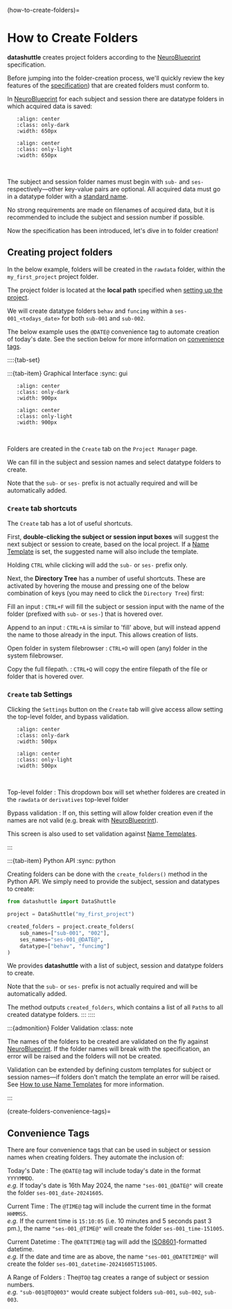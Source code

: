 (how-to-create-folders)=
# How to Create Folders

**datashuttle** creates project folders
according to the [NeuroBlueprint](https://neuroblueprint.neuroinformatics.dev/)
specification.

Before jumping into the folder-creation process, we'll quickly
review the key features of the
[specification](https://neuroblueprint.neuroinformatics.dev/specification.html))
that are created folders must conform to.

In [NeuroBlueprint](https://neuroblueprint.neuroinformatics.dev/) for each
subject and session there are datatype folders in which acquired
data is saved:

```{image} /_static/NeuroBlueprint_project_tree_dark.png
   :align: center
   :class: only-dark
   :width: 650px
```
```{image} /_static/NeuroBlueprint_project_tree_light.png
   :align: center
   :class: only-light
   :width: 650px
```
<br>


The subject and session folder names must begin with `sub-` and `ses-`
respectively—other key-value pairs are optional. All acquired data must go
in a datatype folder with a
[standard name](https://neuroblueprint.neuroinformatics.dev/specification.html).

No strong requirements are made on filenames of acquired data, but it is recommended
to include the subject and session number if possible.

Now the specification has been introduced, let's dive in to folder creation!


## Creating project folders

In the below example, folders will be created in the `rawdata` folder,
within the `my_first_project` project folder.

The project folder is located at the **local path**
specified when [setting up the project](make-a-new-project).

We will create datatype folders `behav` and `funcimg`
within a `ses-001_<todays_date>` for both `sub-001` and `sub-002`.

The below example uses the `@DATE@` convenience tag to automate
creation of today's date. See the section below for more
information on
[convenience tags](create-folders-convenience-tags).


::::{tab-set}

:::{tab-item} Graphical Interface
:sync: gui


```{image} /_static/screenshots/how-to-create-folders-example-dark.png
   :align: center
   :class: only-dark
   :width: 900px
```
```{image} /_static/screenshots/how-to-create-folders-example-light.png
   :align: center
   :class: only-light
   :width: 900px
```
<br>


Folders are created in the `Create` tab on the `Project Manager` page.

We can fill in the subject and session names and select datatype
folders to create.

Note that the `sub-` or `ses-` prefix is not actually required and will
be automatically added.

### `Create` tab shortcuts

The `Create` tab has a lot of useful shortcuts.

First, **double-clicking the subject or session input boxes** will suggest
the next subject or session to create, based on the local project.
If a [Name Template](how-to-use-name-templates) is set, the
suggested name  will also include the template.

Holding `CTRL` while clicking will add the `sub-`
or `ses-` prefix only.

Next, the **Directory Tree** has a number of useful shortcuts. These are
activated by hovering the mouse and pressing one of the below combination
of keys (you may need to click the `Directory Tree`) first:

Fill an input
: `CTRL+F` will fill the subject or session input with the name
of the folder (prefixed with `sub-` or `ses-`) that is hovered over.

Append to an input
: `CTRL+A` is similar to 'fill' above, but will instead append the name
to those already in the input. This allows creation of lists.

Open folder in system filebrowser
: `CTRL+O` will open (any) folder in the system filebrowser.

Copy the full filepath.
: `CTRL+Q` will copy the entire filepath of the file or
folder that is hovered over.


### `Create` tab Settings

Clicking the `Settings` button on the `Create` tab will give access
allow setting the top-level folder, and bypass validation.

```{image} /_static/screenshots/how-to-create-folders-settings-dark.png
   :align: center
   :class: only-dark
   :width: 500px
```
```{image} /_static/screenshots/how-to-create-folders-settings-light.png
   :align: center
   :class: only-light
   :width: 500px
```
<br>

Top-level folder
: This dropdown box will set whether folderes are created in the
`rawdata` or `derivatives` top-level folder

Bypass validation
: If on, this setting will allow folder creation even if the names
are not valid (e.g. break with
[NeuroBlueprint](https://neuroblueprint.neuroinformatics.dev/)).

This screen is also used to set validation against
[Name Templates](how-to-use-name-templates).

:::

:::{tab-item} Python API
:sync: python

Creating folders can be done with the `create_folders()` method in the Python API.
We simply need to provide the subject, session and datatypes to create:

```python
from datashuttle import DataShuttle

project = DataShuttle("my_first_project")

created_folders = project.create_folders(
    sub_names=["sub-001", "002"],
    ses_names="ses-001_@DATE@",
    datatype=["behav", "funcimg"]
)
```

We provides **datashuttle** with a list of subject, session and
datatype folders to create.

Note that the `sub-` or `ses-` prefix is not actually required and will
be automatically added.

The method outputs `created_folders`, which contains a list of all
`Path`s to all created datatype folders.
:::
::::

:::{admonition} Folder Validation
:class: note

The names of the folders to be created are validated on the fly against
[NeuroBlueprint](https://neuroblueprint.neuroinformatics.dev/).
If the folder names will break with the specification, an error will
be raised and the folders will not be created.

Validation can be extended by defining custom templates for subject
or session names—if folders don't match the template an error will be raised.
See [How to use Name Templates](how-to-use-name-templates) for more information.

:::

(create-folders-convenience-tags)=
## Convenience Tags

There are four convenience tags that can be used in subject or session
names when creating folders. They automate the inclusion of:

Today's Date
: The `@DATE@` tag will include today's date in the format `YYYYMMDD`. \
    *e.g.* If today's date is 16th May 2024, the name `"ses-001_@DATE@"` will
create the folder `ses-001_date-20241605`.

Current Time
: The `@TIME@` tag will include the current time in the format `HHMMSS`. \
    *e.g.* If the current time is `15:10:05` (i.e. 10 minutes and 5 seconds past 3 pm.),
the name `"ses-001_@TIME@"` will create the folder `ses-001_time-151005`.

Current Datetime
: The `@DATETIME@` tag will add the
[ISO8601](https://en.wikipedia.org/wiki/ISO_8601)-formatted datetime. \
    *e.g.* If the date and time are as above, the name `"ses-001_@DATETIME@"` will
create the folder `ses-001_datetime-20241605T151005`.

A Range of Folders
: The`@TO@` tag creates a range of subject or session numbers. \
    *e.g.* `"sub-001@TO@003"` would create subject folders `sub-001`, `sub-002`, `sub-003`.
